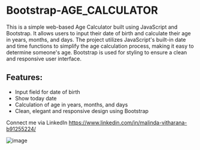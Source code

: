 # Bootstrap-AGE_CALCULATOR

This is a simple web-based Age Calculator built using JavaScript and Bootstrap. It allows users to input their date of birth and calculate their age in years, months, and days. The project utilizes JavaScript's built-in date and time functions to simplify the age calculation process, making it easy to determine someone's age. Bootstrap is used for styling to ensure a clean and responsive user interface.

## Features:

* Input field for date of birth
* Show today date
* Calculation of age in years, months, and days
* Clean, elegant and responsive design using Bootstrap

Connect me via LinkedIn https://www.linkedin.com/in/malinda-vitharana-b91255224/


![image](https://github.com/NEroousl/Bootstrap-AGE_CALCULATOR/assets/96795111/a15c3152-2d17-4a69-9ec4-6de210985d42)


